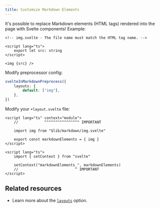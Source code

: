 ```yaml
---
title: Customize Markdown Elements
---
```


It's possible to replace Markdown elements (HTML tags) rendered into the page with Svelte components! Example:

```svelte
<!-- img.svelte - The file name must match the HTML tag name. -->

<script lang="ts">
    export let src: string
</script>

<img {src} />
```

Modify preprocessor config:

```ts
svelteInMarkdownPreprocess({
    layouts: {
        default: ["img"],
    },
})
```

Modify your `+layout.svelte` file:

```svelte
<script lang="ts" context="module">
    //            ^^^^^^^^^^^^^^^^ IMPORTANT

    import img from "$lib/markdown/img.svelte"

    export const markdownElements = { img }
</script>

<script lang="ts">
    import { setContext } from "svelte"

    setContext("markdownElements_", markdownElements)
    //                          ^ IMPORTANT
</script>
```

## Related resources

-   Learn more about the [`layouts`](/docs/svelte-in-markdown/options#layouts) option.

